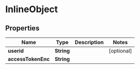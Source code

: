 

# InlineObject

## Properties

Name | Type | Description | Notes
------------ | ------------- | ------------- | -------------
**userid** | **String** |  |  [optional]
**accessTokenEnc** | **String** |  | 



